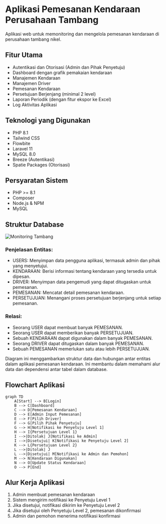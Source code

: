 # Aplikasi Pemesanan Kendaraan Perusahaan Tambang

Aplikasi web untuk memonitoring dan mengelola pemesanan kendaraan di perusahaan tambang nikel.

## Fitur Utama

- Autentikasi dan Otorisasi (Admin dan Pihak Penyetuju)
- Dashboard dengan grafik pemakaian kendaraan
- Manajemen Kendaraan
- Manajemen Driver
- Pemesanan Kendaraan
- Persetujuan Berjenjang (minimal 2 level)
- Laporan Periodik (dengan fitur ekspor ke Excel)
- Log Aktivitas Aplikasi

## Teknologi yang Digunakan

- PHP 8.1
- Tailwind CSS
- Flowbite
- Laravel 11
- MySQL 8.0
- Breeze (Autentikasi)
- Spatie Packages (Otorisasi)

## Persyaratan Sistem

- PHP >= 8.1
- Composer
- Node.js & NPM
- MySQL

## Struktur Database
![Monitoring Tambang](https://github.com/user-attachments/assets/f627fd50-7f9e-412c-9cf3-d9437dcacc0b)

### Penjelasan Entitas:

- USERS: Menyimpan data pengguna aplikasi, termasuk admin dan pihak yang menyetujui.
- KENDARAAN: Berisi informasi tentang kendaraan yang tersedia untuk dipesan.
- DRIVER: Menyimpan data pengemudi yang dapat ditugaskan untuk pemesanan.
- PEMESANAN: Mencatat detail pemesanan kendaraan.
- PERSETUJUAN: Menangani proses persetujuan berjenjang untuk setiap pemesanan.

### Relasi:

- Seorang USER dapat membuat banyak PEMESANAN.
- Seorang USER dapat memberikan banyak PERSETUJUAN.
- Sebuah KENDARAAN dapat digunakan dalam banyak PEMESANAN.
- Seorang DRIVER dapat ditugaskan dalam banyak PEMESANAN.
- Sebuah PEMESANAN memerlukan satu atau lebih PERSETUJUAN.

Diagram ini menggambarkan struktur data dan hubungan antar entitas dalam aplikasi pemesanan kendaraan. Ini membantu dalam memahami alur data dan dependensi antar tabel dalam database.

## Flowchart Aplikasi

```mermaid
graph TD
    A[Start] --> B[Login]
    B --> C[Dashboard]
    C --> D[Pemesanan Kendaraan]
    D --> E[Admin Input Pemesanan]
    E --> F[Pilih Driver]
    F --> G[Pilih Pihak Penyetuju]
    G --> H[Notifikasi ke Penyetuju Level 1]
    H --> I{Persetujuan Level 1}
    I -->|Ditolak| J[Notifikasi ke Admin]
    I -->|Disetujui| K[Notifikasi ke Penyetuju Level 2]
    K --> L{Persetujuan Level 2}
    L -->|Ditolak| J
    L -->|Disetujui| M[Notifikasi ke Admin dan Pemohon]
    M --> N[Kendaraan Digunakan]
    N --> O[Update Status Kendaraan]
    O --> P[End]
```

## Alur Kerja Aplikasi

1. Admin membuat pemesanan kendaraan
2. Sistem mengirim notifikasi ke Penyetuju Level 1
3. Jika disetujui, notifikasi dikirim ke Penyetuju Level 2
4. Jika disetujui oleh Penyetuju Level 2, pemesanan dikonfirmasi
5. Admin dan pemohon menerima notifikasi konfirmasi
